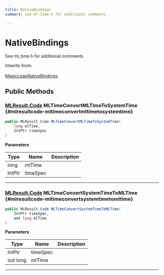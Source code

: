 ```yaml
---
title: NativeBindings
summary: see ml-time.h for additional comments. 

---
```


# NativeBindings




See ml&#95;time.h for additional comments.   


Inherits from: <br></br>[MagicLeapNativeBindings](/unity-api/api/UnityEngine.XR.MagicLeap.Native/MagicLeapNativeBindings/UnityEngine.XR.MagicLeap.Native.MagicLeapNativeBindings.md)




## Public Methods

### [MLResult.Code](/unity-api/api/UnityEngine.XR.MagicLeap/UnityEngine.XR.MagicLeap.MLResult.md#enums-code) MLTimeConvertMLTimeToSystemTime {#mlresultcode-mltimeconvertmltimetosystemtime}

```csharp
public MLResult.Code MLTimeConvertMLTimeToSystemTime(
    long mlTime,
    IntPtr timeSpec
)
```


**Parameters**

| Type | Name  | Description  | 
|--|--|--|
| long |mlTime||
| IntPtr |timeSpec||






-----------

### [MLResult.Code](/unity-api/api/UnityEngine.XR.MagicLeap/UnityEngine.XR.MagicLeap.MLResult.md#enums-code) MLTimeConvertSystemTimeToMLTime {#mlresultcode-mltimeconvertsystemtimetomltime}

```csharp
public MLResult.Code MLTimeConvertSystemTimeToMLTime(
    IntPtr timeSpec,
    out long mlTime
)
```


**Parameters**

| Type | Name  | Description  | 
|--|--|--|
| IntPtr |timeSpec||
| out long |mlTime||






-----------

